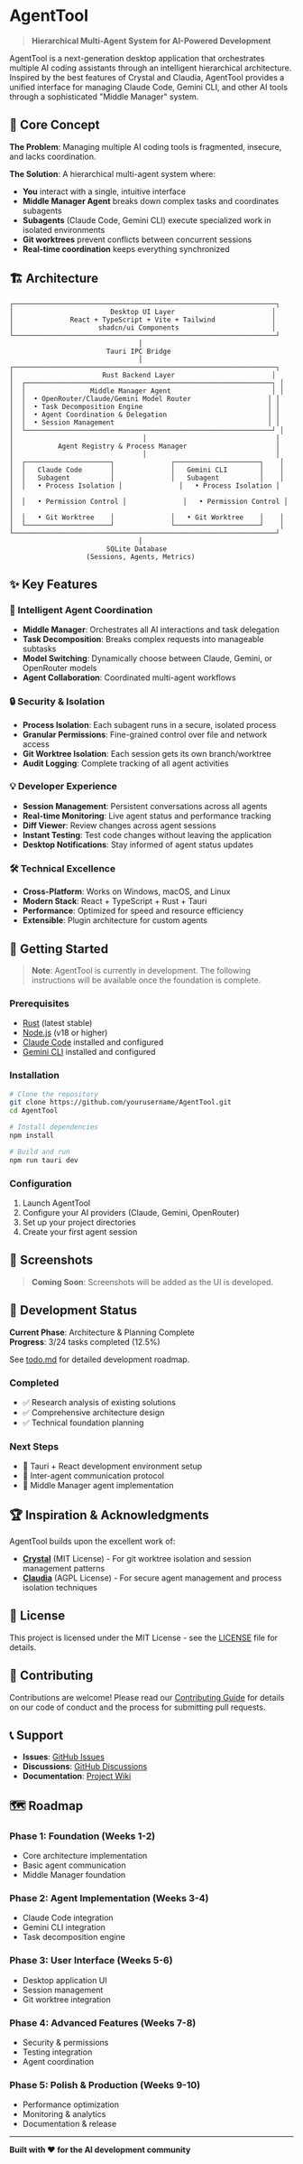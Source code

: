 # AgentTool

> **Hierarchical Multi-Agent System for AI-Powered Development**

AgentTool is a next-generation desktop application that orchestrates multiple AI coding assistants through an intelligent hierarchical architecture. Inspired by the best features of Crystal and Claudia, AgentTool provides a unified interface for managing Claude Code, Gemini CLI, and other AI tools through a sophisticated "Middle Manager" system.

## 🎯 Core Concept

**The Problem**: Managing multiple AI coding tools is fragmented, insecure, and lacks coordination.

**The Solution**: A hierarchical multi-agent system where:
- **You** interact with a single, intuitive interface
- **Middle Manager Agent** breaks down complex tasks and coordinates subagents
- **Subagents** (Claude Code, Gemini CLI) execute specialized work in isolated environments
- **Git worktrees** prevent conflicts between concurrent sessions
- **Real-time coordination** keeps everything synchronized

## 🏗️ Architecture

```
┌─────────────────────────────────────────────────────────────────┐
│                        Desktop UI Layer                        │
│              React + TypeScript + Vite + Tailwind              │
│                     shadcn/ui Components                       │
└─────────────────────────────────────────────────────────────────┘
                                │
                        Tauri IPC Bridge
                                │
┌─────────────────────────────────────────────────────────────────┐
│                      Rust Backend Layer                        │
│  ┌─────────────────────────────────────────────────────────────┐ │
│  │                Middle Manager Agent                         │ │
│  │  • OpenRouter/Claude/Gemini Model Router                   │ │
│  │  • Task Decomposition Engine                               │ │
│  │  • Agent Coordination & Delegation                         │ │
│  │  • Session Management                                      │ │
│  └─────────────────────────────────────────────────────────────┘ │
│                                │                                │
│           Agent Registry & Process Manager                      │
│                                │                                │
│  ┌─────────────────────┐              ┌─────────────────────┐    │
│  │   Claude Code       │              │   Gemini CLI        │    │
│  │   Subagent          │              │   Subagent          │    │
│  │   • Process Isolation │              │   • Process Isolation │    │
│  │   • Permission Control │              │   • Permission Control │    │
│  │   • Git Worktree    │              │   • Git Worktree    │    │
│  └─────────────────────┘              └─────────────────────┘    │
└─────────────────────────────────────────────────────────────────┘
                                │
                        SQLite Database
                   (Sessions, Agents, Metrics)
```

## ✨ Key Features

### 🤖 Intelligent Agent Coordination
- **Middle Manager**: Orchestrates all AI interactions and task delegation
- **Task Decomposition**: Breaks complex requests into manageable subtasks
- **Model Switching**: Dynamically choose between Claude, Gemini, or OpenRouter models
- **Agent Collaboration**: Coordinated multi-agent workflows

### 🔒 Security & Isolation
- **Process Isolation**: Each subagent runs in a secure, isolated process
- **Granular Permissions**: Fine-grained control over file and network access
- **Git Worktree Isolation**: Each session gets its own branch/worktree
- **Audit Logging**: Complete tracking of all agent activities

### 💡 Developer Experience
- **Session Management**: Persistent conversations across all agents
- **Real-time Monitoring**: Live agent status and performance tracking
- **Diff Viewer**: Review changes across agent sessions
- **Instant Testing**: Test code changes without leaving the application
- **Desktop Notifications**: Stay informed of agent status updates

### 🛠️ Technical Excellence
- **Cross-Platform**: Works on Windows, macOS, and Linux
- **Modern Stack**: React + TypeScript + Rust + Tauri
- **Performance**: Optimized for speed and resource efficiency
- **Extensible**: Plugin architecture for custom agents

## 🚀 Getting Started

> **Note**: AgentTool is currently in development. The following instructions will be available once the foundation is complete.

### Prerequisites
- [Rust](https://rustup.rs/) (latest stable)
- [Node.js](https://nodejs.org/) (v18 or higher)
- [Claude Code](https://github.com/anthropics/claude-code) installed and configured
- [Gemini CLI](https://github.com/google/generative-ai-python) installed and configured

### Installation
```bash
# Clone the repository
git clone https://github.com/yourusername/AgentTool.git
cd AgentTool

# Install dependencies
npm install

# Build and run
npm run tauri dev
```

### Configuration
1. Launch AgentTool
2. Configure your AI providers (Claude, Gemini, OpenRouter)
3. Set up your project directories
4. Create your first agent session

## 🎨 Screenshots

> **Coming Soon**: Screenshots will be added as the UI is developed.

## 🔧 Development Status

**Current Phase**: Architecture & Planning Complete  
**Progress**: 3/24 tasks completed (12.5%)

See [todo.md](./todo.md) for detailed development roadmap.

### Completed
- ✅ Research analysis of existing solutions
- ✅ Comprehensive architecture design
- ✅ Technical foundation planning

### Next Steps
- 🚧 Tauri + React development environment setup
- 🚧 Inter-agent communication protocol
- 🚧 Middle Manager agent implementation

## 🏆 Inspiration & Acknowledgments

AgentTool builds upon the excellent work of:

- **[Crystal](https://github.com/stravu/crystal)** (MIT License) - For git worktree isolation and session management patterns
- **[Claudia](https://github.com/getAsterisk/claudia)** (AGPL License) - For secure agent management and process isolation techniques

## 📄 License

This project is licensed under the MIT License - see the [LICENSE](LICENSE) file for details.

## 🤝 Contributing

Contributions are welcome! Please read our [Contributing Guide](CONTRIBUTING.md) for details on our code of conduct and the process for submitting pull requests.

## 📞 Support

- **Issues**: [GitHub Issues](https://github.com/yourusername/AgentTool/issues)
- **Discussions**: [GitHub Discussions](https://github.com/yourusername/AgentTool/discussions)
- **Documentation**: [Project Wiki](https://github.com/yourusername/AgentTool/wiki)

## 🗺️ Roadmap

### Phase 1: Foundation (Weeks 1-2)
- Core architecture implementation
- Basic agent communication
- Middle Manager foundation

### Phase 2: Agent Implementation (Weeks 3-4)
- Claude Code integration
- Gemini CLI integration
- Task decomposition engine

### Phase 3: User Interface (Weeks 5-6)
- Desktop application UI
- Session management
- Git worktree integration

### Phase 4: Advanced Features (Weeks 7-8)
- Security & permissions
- Testing integration
- Agent coordination

### Phase 5: Polish & Production (Weeks 9-10)
- Performance optimization
- Monitoring & analytics
- Documentation & release

---

**Built with ❤️ for the AI development community**